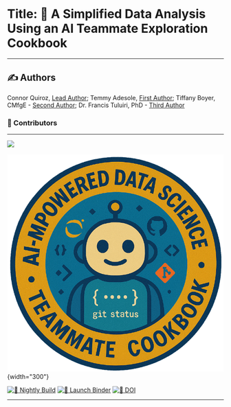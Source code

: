 # Title:  📘 A Simplified Data Analysis Using an AI Teammate Exploration Cookbook

---

## ✍️ Authors

Connor Quiroz, [Lead Author](https://github.com/quir1869); Temmy Adesole, [First Author](https://github.com/IamTemmy); Tiffany Boyer, CMfgE - [Second Author](https://github.com/El0quence); Dr. Francis Tuluiri, PhD - [Third Author](https://github.com/ftuluiri)

### 🙌 Contributors

---

<a href="https://github.com/ProjectPythia/cookbook-template/graphs/contributors">
  <img src="https://contrib.rocks/image?repo=ProjectPythia/cookbook-template" />
</a>

![🐧 Thumbnail](thumbnails/thumbnail.png){width="300"}

[![🔄 Nightly Build](https://github.com/ProjectPythia/cookbook-template/actions/workflows/nightly-build.yaml/badge.svg)](https://github.com/ProjectPythia/cookbook-template/actions/workflows/nightly-build.yaml)
[![🚀 Launch Binder](https://binder.projectpythia.org/badge_logo.svg)](https://binder.projectpythia.org/v2/gh/ProjectPythia/cookbook-template/main?labpath=notebooks)
[![📌 DOI](https://zenodo.org/badge/475509405.svg)](https://zenodo.org/badge/latestdoi/475509405)

---



